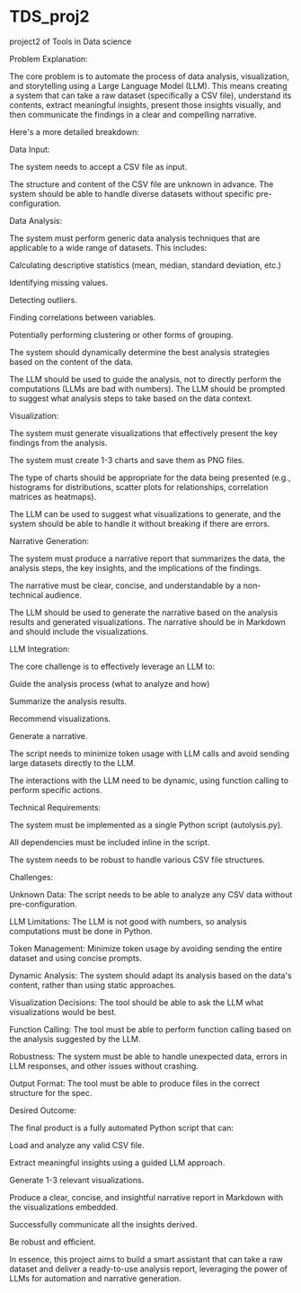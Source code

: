 # TDS_proj2
project2 of Tools in Data science 

Problem Explanation:

The core problem is to automate the process of data analysis, visualization, and storytelling using a Large Language Model (LLM). This means creating a system that can take a raw dataset (specifically a CSV file), understand its contents, extract meaningful insights, present those insights visually, and then communicate the findings in a clear and compelling narrative.

Here's a more detailed breakdown:

Data Input:

The system needs to accept a CSV file as input.

The structure and content of the CSV file are unknown in advance. The system should be able to handle diverse datasets without specific pre-configuration.

Data Analysis:

The system must perform generic data analysis techniques that are applicable to a wide range of datasets. This includes:

Calculating descriptive statistics (mean, median, standard deviation, etc.)

Identifying missing values.

Detecting outliers.

Finding correlations between variables.

Potentially performing clustering or other forms of grouping.

The system should dynamically determine the best analysis strategies based on the content of the data.

The LLM should be used to guide the analysis, not to directly perform the computations (LLMs are bad with numbers). The LLM should be prompted to suggest what analysis steps to take based on the data context.

Visualization:

The system must generate visualizations that effectively present the key findings from the analysis.

The system must create 1-3 charts and save them as PNG files.

The type of charts should be appropriate for the data being presented (e.g., histograms for distributions, scatter plots for relationships, correlation matrices as heatmaps).

The LLM can be used to suggest what visualizations to generate, and the system should be able to handle it without breaking if there are errors.

Narrative Generation:

The system must produce a narrative report that summarizes the data, the analysis steps, the key insights, and the implications of the findings.

The narrative must be clear, concise, and understandable by a non-technical audience.

The LLM should be used to generate the narrative based on the analysis results and generated visualizations. The narrative should be in Markdown and should include the visualizations.

LLM Integration:

The core challenge is to effectively leverage an LLM to:

Guide the analysis process (what to analyze and how)

Summarize the analysis results.

Recommend visualizations.

Generate a narrative.

The script needs to minimize token usage with LLM calls and avoid sending large datasets directly to the LLM.

The interactions with the LLM need to be dynamic, using function calling to perform specific actions.

Technical Requirements:

The system must be implemented as a single Python script (autolysis.py).

All dependencies must be included inline in the script.

The system needs to be robust to handle various CSV file structures.

Challenges:

Unknown Data: The script needs to be able to analyze any CSV data without pre-configuration.

LLM Limitations: The LLM is not good with numbers, so analysis computations must be done in Python.

Token Management: Minimize token usage by avoiding sending the entire dataset and using concise prompts.

Dynamic Analysis: The system should adapt its analysis based on the data's content, rather than using static approaches.

Visualization Decisions: The tool should be able to ask the LLM what visualizations would be best.

Function Calling: The tool must be able to perform function calling based on the analysis suggested by the LLM.

Robustness: The system must be able to handle unexpected data, errors in LLM responses, and other issues without crashing.

Output Format: The tool must be able to produce files in the correct structure for the spec.

Desired Outcome:

The final product is a fully automated Python script that can:

Load and analyze any valid CSV file.

Extract meaningful insights using a guided LLM approach.

Generate 1-3 relevant visualizations.

Produce a clear, concise, and insightful narrative report in Markdown with the visualizations embedded.

Successfully communicate all the insights derived.

Be robust and efficient.

In essence, this project aims to build a smart assistant that can take a raw dataset and deliver a ready-to-use analysis report, leveraging the power of LLMs for automation and narrative generation.
